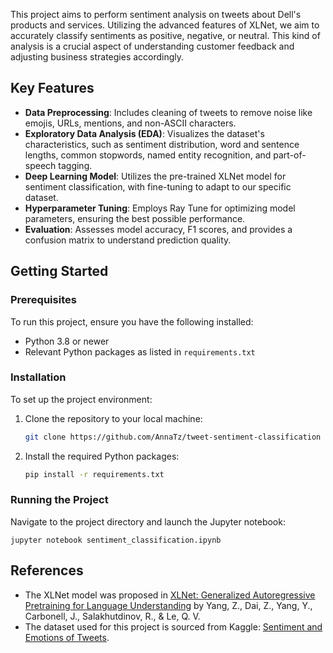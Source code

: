 
This project aims to perform sentiment analysis on tweets about Dell's products and services. Utilizing the advanced features of XLNet, we aim to accurately classify sentiments as positive, negative, or neutral. This kind of analysis is a crucial aspect of understanding customer feedback and adjusting business strategies accordingly. 

## Key Features

- **Data Preprocessing**: Includes cleaning of tweets to remove noise like emojis, URLs, mentions, and non-ASCII characters.
- **Exploratory Data Analysis (EDA)**: Visualizes the dataset's characteristics, such as sentiment distribution, word and sentence lengths, common stopwords, named entity recognition, and part-of-speech tagging.
- **Deep Learning Model**: Utilizes the pre-trained XLNet model for sentiment classification, with fine-tuning to adapt to our specific dataset.
- **Hyperparameter Tuning**: Employs Ray Tune for optimizing model parameters, ensuring the best possible performance.
- **Evaluation**: Assesses model accuracy, F1 scores, and provides a confusion matrix to understand prediction quality.

## Getting Started

### Prerequisites

To run this project, ensure you have the following installed:
- Python 3.8 or newer
- Relevant Python packages as listed in `requirements.txt`

### Installation

To set up the project environment:

1. Clone the repository to your local machine:
   ```bash
   git clone https://github.com/AnnaTz/tweet-sentiment-classification
   ```
2. Install the required Python packages:
   ```bash
   pip install -r requirements.txt
   ```
### Running the Project

Navigate to the project directory and launch the Jupyter notebook:
```
jupyter notebook sentiment_classification.ipynb
```

## References

- The XLNet model was proposed in [XLNet: Generalized Autoregressive Pretraining for Language Understanding](https://arxiv.org/abs/1906.08237) by Yang, Z., Dai, Z., Yang, Y., Carbonell, J., Salakhutdinov, R., & Le, Q. V.
- The dataset used for this project is sourced from Kaggle: [Sentiment and Emotions of Tweets](https://www.kaggle.com/datasets/ankitkumar2635/sentiment-and-emotions-of-tweets).
